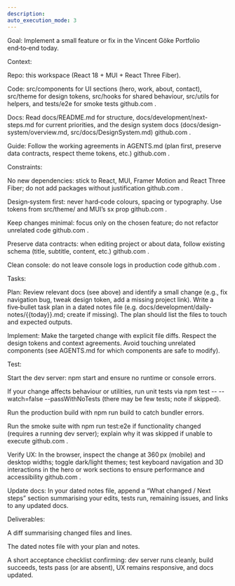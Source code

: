 ```yaml
---
description: 
auto_execution_mode: 3
---
```


Goal: Implement a small feature or fix in the Vincent Göke Portfolio end‑to‑end today.

Context:

Repo: this workspace (React 18 + MUI + React Three Fiber).

Code: src/components for UI sections (hero, work, about, contact), src/theme for design tokens, src/hooks for shared behaviour, src/utils for helpers, and tests/e2e for smoke tests
github.com
.

Docs: Read docs/README.md for structure, docs/development/next-steps.md for current priorities, and the design system docs (docs/design-system/overview.md, src/docs/DesignSystem.md)
github.com
.

Guide: Follow the working agreements in AGENTS.md (plan first, preserve data contracts, respect theme tokens, etc.)
github.com
.

Constraints:

No new dependencies: stick to React, MUI, Framer Motion and React Three Fiber; do not add packages without justification
github.com
.

Design‑system first: never hard‑code colours, spacing or typography. Use tokens from src/theme/ and MUI’s sx prop
github.com
.

Keep changes minimal: focus only on the chosen feature; do not refactor unrelated code
github.com
.

Preserve data contracts: when editing project or about data, follow existing schema (title, subtitle, content, etc.)
github.com
.

Clean console: do not leave console logs in production code
github.com
.

Tasks:

Plan: Review relevant docs (see above) and identify a small change (e.g., fix navigation bug, tweak design token, add a missing project link). Write a five‑bullet task plan in a dated notes file (e.g. docs/development/daily-notes/{{today}}.md; create if missing). The plan should list the files to touch and expected outputs.

Implement: Make the targeted change with explicit file diffs. Respect the design tokens and context agreements. Avoid touching unrelated components (see AGENTS.md for which components are safe to modify).

Test:

Start the dev server: npm start and ensure no runtime or console errors.

If your change affects behaviour or utilities, run unit tests via npm test -- --watch=false --passWithNoTests (there may be few tests; note if skipped).

Run the production build with npm run build to catch bundler errors.

Run the smoke suite with npm run test:e2e if functionality changed (requires a running dev server); explain why it was skipped if unable to execute
github.com
.

Verify UX: In the browser, inspect the change at 360 px (mobile) and desktop widths; toggle dark/light themes; test keyboard navigation and 3D interactions in the hero or work sections to ensure performance and accessibility
github.com
.

Update docs: In your dated notes file, append a “What changed / Next steps” section summarising your edits, tests run, remaining issues, and links to any updated docs.

Deliverables:

A diff summarising changed files and lines.

The dated notes file with your plan and notes.

A short acceptance checklist confirming: dev server runs cleanly, build succeeds, tests pass (or are absent), UX remains responsive, and docs updated.